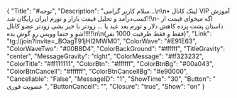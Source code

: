 {
"Title": "#توجه",
"Description": "سلام کاربر گرامی...\n\n• لینک کانال VIP آموزش کسب‌درآمد و تحلیل قیمت بازار و تورم ایران رایگان شد!!\n- اگه میخوای قیمت از داستان پشت پرده کاهش دلار و تورم بعد عید یا ... زودتر با خبر بشی زودتر عضو کانال شو و حتما وویس رو گوش بده!!!!!\n\n(فقط و فقط ظرفیت 1000 نفر)",
"Link": "tg://join?invite=_BOagT91jHI2MWM0",
"ColorWave": "#E91E63",
"ColorWaveTwo": "#00B8D4",
"ColorBackGround": "#ffffff",
"TitleGravity": "center",
"MessageGravity": "right",
"ColorMessage": "#ff323232",
"ColorTitle": "#ff111111",
"ColorBtn": "#ffffff",
"ColorBtnBg": "#00a043",
"ColorBtnCancell": "#ffffff",
"ColorBtnCancellBg": "#e90000",
"Cancellable": "False",
"MessageID": "1",
"ShowTime": "30",
"Button": "  عضویت فوری  ",
"ButtonCancell": "",
"Closure": "true",
"Show": "on"
}

